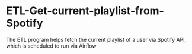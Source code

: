 # ETL-Get-current-playlist-from-Spotify
The ETL program helps fetch the current playlist of a user via Spotify API, which is scheduled to run via Airflow
